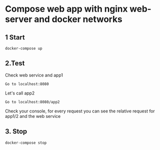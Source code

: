 # Compose web app with nginx web-server and docker networks

## 1 Start

    docker-compose up

## 2.Test

Check web service and app1

	Go to localhost:8080

Let's call app2

	Go to localhost:8080/app2

Check your console, for every request you can see the relative request for app1/2 and the web service
    

## 3. Stop

    docker-compose stop
